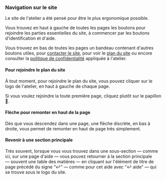 ### Navigation sur le site

Le site de l'atelier a été pensé pour être le plus ergonomique possible.

Vous trouvez en haut à gauche de toutes les pages les boutons pour rejoindre les parties essentielles du site, à commencer par les boutons d'identification et d'aide.

Vous trouvez en bas de toutes les pages un bandeau contenant d'autres boutons utiles, pour [contacter le site](contact/mail), pour voir le [plan du site](plan) ou encore consulter la [politique de confidentialité](overview/policy) appliquée à l'atelier.

#### Pour rejoindre le plan du site

À tout moment, pour rejoindre le plan du site, vous pouvez cliquer sur le logo de l'atelier, en haut à gauche de chaque page.

Si vous voulez rejoindre la toute première page, cliquez plutôt sur le papillon 🦋.

#### Flèche pour remonter en haut de la page

Dès que vous descendez dans une page, une flèche discrète, en bas à droite, vous permet de remonter en haut de page très simplement.

#### Revenir à une section principale

Très souvent, lorsque vous vous trouvez dans une sous-section — comme ici, sur une page d'aide — vous pouvez retourner à la section principale — souvent une table des matières — en cliquant sur l'élément de titre de page précédé du signe “↩︎” — comme pour cet aide avec “↩︎ aide” — qui se trouve sous le logo du site.
